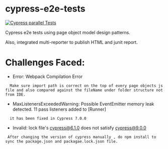 # cypress-e2e-tests

[![Cypress parallel Tests](https://github.com/ISanjeevKumar/cypress-e2e-tests/actions/workflows/node.js.yml/badge.svg)](https://github.com/ISanjeevKumar/cypress-e2e-tests/actions/workflows/node.js.yml)


Cypress e2e tests using page object model design patterns.

Also, integrated multi-reporter to publish HTML and junit report.


# Challenges Faced:

  - Error: Webpack Compilation Error

  ```
    Make sure import path is correct on the top of every page objects js file and also compared against the fileName under folder structure not from IDE.
  ```
   - MaxListenersExceededWarning: Possible EventEmitter memory leak detected. 11 pass listeners added to [Runner]
  ```
    it has been fixed in Cypress 7.0.0
  ```  

   - Invalid: lock file's cypress@6.1.0 does not satisfy cypress@9.0.0
  ```
   After changing the version of cypress manually , do npm install to sync the package.json and packagae.lock.json file.
  ```  


